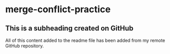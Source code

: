 # merge-conflict-practice
 ## This is a subheading created on GitHub
 All of this content added to the readme file has been added from my remote GitHub repository.
